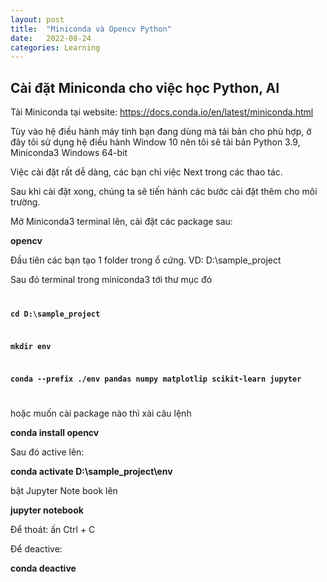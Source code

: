 ```yaml
---
layout: post
title:  "Miniconda và Opencv Python"
date:   2022-08-24
categories: Learning
---
```

<html>
<body>
<h2>Cài đặt Miniconda cho việc học Python, AI</h2>
Tải Miniconda tại website: 
<a href = "https://docs.conda.io/en/latest/miniconda.html">https://docs.conda.io/en/latest/miniconda.html</a>
<p>Tùy vào hệ điều hành máy tính bạn đang dùng mà tải bản cho phù hợp, ở đây tôi sử dụng
hệ điều hành Window 10 nên tôi sẽ tải bản Python 3.9, Miniconda3 Windows 64-bit</p>
<p>Việc cài đặt rất dễ dàng, các bạn chỉ việc Next trong các thao tác.</p>
<p>Sau khi cài đặt xong, chúng ta sẽ tiến hành các bước cài đặt thêm cho môi trường.</p>
<p>Mở Miniconda3 terminal lên, cài đặt các package sau:</p>
<b>opencv</b>
<p>Đầu tiên các bạn tạo 1 folder trong ổ cứng. VD: D:\sample_project</p>
<p>Sau đó terminal trong miniconda3 tới thư mục đó</p>

<code>
<p><b>cd D:\sample_project</b></p>
<p><b>mkdir env</b></p>
<p><b>conda --prefix ./env pandas numpy matplotlip scikit-learn jupyter</b></p>
</code>
<p>hoặc muốn cài package nào thì xài câu lệnh</p>
<p><b>conda install opencv</b></p>

<p>Sau đó active lên:</p>
<p><b>conda activate D:\sample_project\env</b></p>

<p>bật Jupyter Note book lên</p>
<p><b>jupyter notebook</b></p>

<p>Để thoát: ấn Ctrl + C </p>

<p>Để deactive: </p>
<p><b>conda deactive</b></p>


</body>
</html>

